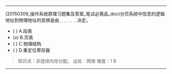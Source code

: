 ---
(20150309_操作系统原理习题集及答案_笔试必需品_doc)分页系统中信息的逻辑地址到物理地址的变换是由﹎﹎﹎﹎决定。
- ( ) A.段表 
- (x) B.页表 
- ( ) C.物理结构 
- ( ) D.重定位寄存器

> 知识点：非连续内存分配。
> 出处：网络
> 难度：1
> B

---